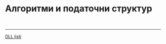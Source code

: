 <h1>Алгоритми и податочни структур</h1><br><hr>
<a href="https://github.com/SavikjMilosh/AIPS/tree/6ff7a2d3150a80a08bfaba85d798d83512792f16/DLL%20List">DLL listi</a>
